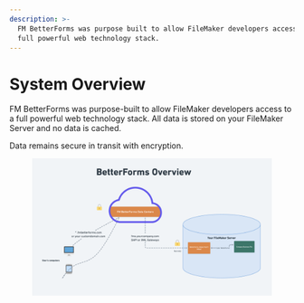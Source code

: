 ```yaml
---
description: >-
  FM BetterForms was purpose built to allow FileMaker developers access to a
  full powerful web technology stack.
---
```


# System Overview

FM BetterForms was purpose-built to allow FileMaker developers access to a full powerful web technology stack. All data is stored on your FileMaker Server and no data is cached.&#x20;

Data remains secure in transit with encryption.&#x20;

<figure><img src="../.gitbook/assets/image (1).png" alt=""><figcaption></figcaption></figure>

